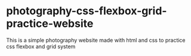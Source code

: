 # photography-css-flexbox-grid-practice-website
This is a simple photography website made with html and css to practice css flexbox and grid system
